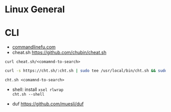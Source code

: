 # Linux General

# CLI

- [commandlinefu.com](https://www.commandlinefu.com/commands/browse)
- cheat.sh https://github.com/chubin/cheat.sh

`curl cheat.sh/<comamnd-to-search>`  

```sh
curl -s https://cht.sh/:cht.sh | sudo tee /usr/local/bin/cht.sh && sudo chmod +x /usr/local/bin/cht.sh
```  
`cht.sh <comamnd-to-search>`
  - shell: install `xsel rlwrap`  
`cht.sh --shell`

- duf https://github.com/muesli/duf
